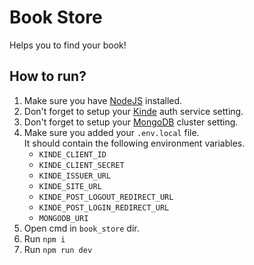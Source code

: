# Book Store
Helps you to find your book!

## How to run?
1. Make sure you have [NodeJS](https://nodejs.org/en) installed.
2. Don't forget to setup your [Kinde](https://kinde.com/) auth service setting.
2. Don't forget to setup your [MongoDB](https://www.mongodb.com/atlas) cluster setting.
4. Make sure you added your <code>.env.local</code> file. <br/>
  It should contain the following environment variables.
    * <code>KINDE_CLIENT_ID</code>
    * <code>KINDE_CLIENT_SECRET</code>
    * <code>KINDE_ISSUER_URL</code>
    * <code>KINDE_SITE_URL</code>
    * <code>KINDE_POST_LOGOUT_REDIRECT_URL</code>
    * <code>KINDE_POST_LOGIN_REDIRECT_URL</code>
    * <code>MONGODB_URI</code>
5. Open cmd in <code>book_store</code> dir.
6. Run <code>npm i</code>
7. Run <code>npm run dev</code>

